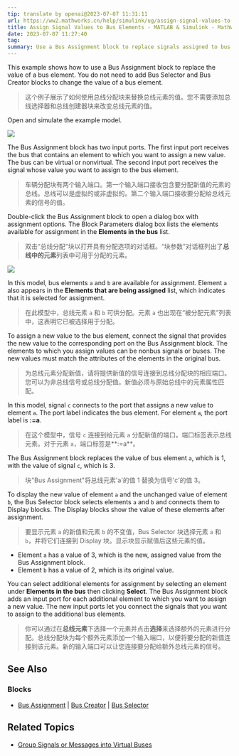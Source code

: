 ```yaml
---
tip: translate by openai@2023-07-07 11:31:11
url: https://ww2.mathworks.cn/help/simulink/ug/assign-signal-values-to-a-bus.html
title: Assign Signal Values to Bus Elements - MATLAB & Simulink - MathWorks 中国 --- 将信号值分配给总线元素 - MATLAB & Simulink - MathWorks 中国
date: 2023-07-07 11:27:40
tag:
summary: Use a Bus Assignment block to replace signals assigned to bus elements.
---
```

This example shows how to use a Bus Assignment block to replace the value of a bus element. You do not need to add Bus Selector and Bus Creator blocks to change the value of a bus element.

> 这个例子展示了如何使用总线分配块来替换总线元素的值。您不需要添加总线选择器和总线创建器块来改变总线元素的值。

Open and simulate the example model.

![](https://ww2.mathworks.cn/help/examples/simulink/win64/AssignSignalValuesToABusExample_01.png)

The Bus Assignment block has two input ports. The first input port receives the bus that contains an element to which you want to assign a new value. The bus can be virtual or nonvirtual. The second input port receives the signal whose value you want to assign to the bus element.

> 车辆分配块有两个输入端口。第一个输入端口接收包含要分配新值的元素的总线。总线可以是虚拟的或非虚拟的。第二个输入端口接收要分配给总线元素的信号的值。

Double-click the Bus Assignment block to open a dialog box with assignment options. The Block Parameters dialog box lists the elements available for assignment in the **Elements in the bus** list.

> 双击“总线分配”块以打开具有分配选项的对话框。“块参数”对话框列出了**总线中的元素**列表中可用于分配的元素。

![](https://ww2.mathworks.cn/help/examples/simulink/win64/xxBusAssignmentBlockParameters.png)

In this model, bus elements `a` and `b` are available for assignment. Element `a` also appears in the **Elements that are being assigned** list, which indicates that it is selected for assignment.

> 在此模型中，总线元素 `a` 和 `b` 可供分配。元素 `a` 也出现在“被分配元素”列表中，这表明它已被选择用于分配。

To assign a new value to the bus element, connect the signal that provides the new value to the corresponding port on the Bus Assignment block. The elements to which you assign values can be nonbus signals or buses. The new values must match the attributes of the elements in the original bus.

> 为总线元素分配新值，请将提供新值的信号连接到总线分配块的相应端口。您可以为非总线信号或总线分配值。新值必须与原始总线中的元素属性匹配。

In this model, signal `c` connects to the port that assigns a new value to element `a`. The port label indicates the bus element. For element `a`, the port label is **:=a**.

> 在这个模型中，信号 `c` 连接到给元素 `a` 分配新值的端口。端口标签表示总线元素。对于元素 `a`，端口标签是**:=a**。

The Bus Assignment block replaces the value of bus element `a`, which is 1, with the value of signal `c`, which is 3.

> 块"Bus Assignment"将总线元素'a'的值 1 替换为信号'c'的值 3。

To display the new value of element `a` and the unchanged value of element `b`, the Bus Selector block selects elements `a` and `b` and connects them to Display blocks. The Display blocks show the value of these elements after assignment.

> 要显示元素 `a` 的新值和元素 `b` 的不变值，Bus Selector 块选择元素 `a` 和 `b`，并将它们连接到 Display 块。显示块显示赋值后这些元素的值。

- Element `a` has a value of 3, which is the new, assigned value from the Bus Assignment block.
- Element `b` has a value of 2, which is its original value.

You can select additional elements for assignment by selecting an element under **Elements in the bus** then clicking **Select**. The Bus Assignment block adds an input port for each additional element to which you want to assign a new value. The new input ports let you connect the signals that you want to assign to the additional bus elements.

> 你可以通过在**总线元素**下选择一个元素并点击**选择**来选择额外的元素进行分配。总线分配块为每个额外元素添加一个输入端口，以便将要分配的新值连接到该元素。新的输入端口可以让您连接要分配给额外总线元素的信号。

## See Also

### Blocks

- [Bus Assignment](https://ww2.mathworks.cn/help/simulink/slref/busassignment.html) | [Bus Creator](https://ww2.mathworks.cn/help/simulink/slref/buscreator.html) | [Bus Selector](https://ww2.mathworks.cn/help/simulink/slref/busselector.html)

## Related Topics

- [Group Signals or Messages into Virtual Buses](https://ww2.mathworks.cn/help/simulink/ug/getting-started-with-buses.html)

